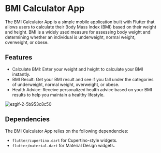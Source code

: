 # BMI Calculator App

The BMI Calculator App is a simple mobile application built with Flutter that allows users to calculate their Body Mass Index (BMI) based on their weight and height. BMI is a widely used measure for assessing body weight and determining whether an individual is underweight, normal weight, overweight, or obese.

## Features

- Calculate BMI: Enter your weight and height to calculate your BMI instantly.
- BMI Result: Get your BMI result and see if you fall under the categories of underweight, normal weight, overweight, or obese.
- Health Advice: Receive personalized health advice based on your BMI results to help you maintain a healthy lifestyle.

![ezgif-2-5b953c8c50](https://github.com/abdulrahmanabs/bmi_calculator_app/assets/58333909/e3917c7c-9b7e-4e11-914a-84d1b88499c4)


## Dependencies

The BMI Calculator App relies on the following dependencies:

- `flutter/cupertino.dart` for Cupertino-style widgets.
- `flutter/material.dart` for Material Design widgets.
